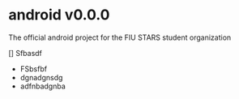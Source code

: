 # android    v0.0.0
The official android project for the FIU STARS student organization


[] Sfbasdf
* FSbsfbf
* dgnadgnsdg
* adfnbadgnba
